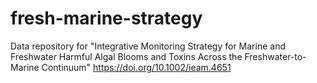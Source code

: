 # fresh-marine-strategy

Data repository for "Integrative Monitoring Strategy for Marine and Freshwater Harmful Algal Blooms and Toxins Across the Freshwater-to-Marine Continuum"
https://doi.org/10.1002/ieam.4651
